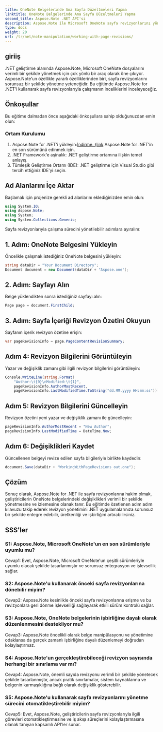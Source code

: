 ```yaml
---
title: OneNote Belgelerinde Ana Sayfa Düzeltmeleri Yapma
linktitle: OneNote Belgelerinde Ana Sayfa Düzeltmeleri Yapma
second_title: Aspose.Note .NET API'si
description: Aspose.Note ile Microsoft OneNote sayfa revizyonlarını yönetmeyi öğrenin. .NET uygulamalarınızda kusursuz entegrasyon ve sürüm kontrolü için adım adım kılavuz.
type: docs
weight: 20
url: /tr/net/note-manipulation/working-with-page-revisions/
---
```

## giriiş

.NET geliştirme alanında Aspose.Note, Microsoft OneNote dosyalarını verimli bir şekilde yönetmek için çok yönlü bir araç olarak öne çıkıyor. Aspose.Note'un özellikle yararlı özelliklerinden biri, sayfa revizyonlarını sorunsuz bir şekilde yönetme yeteneğidir. Bu eğitimde Aspose.Note for .NET'i kullanarak sayfa revizyonlarıyla çalışmanın inceliklerini inceleyeceğiz.

## Önkoşullar

Bu eğitime dalmadan önce aşağıdaki önkoşullara sahip olduğunuzdan emin olun:

### Ortam Kurulumu

1.  Aspose.Note for .NET'i yükleyin:[İndirme: {link](https://releases.aspose.com/note/net/) Aspose.Note for .NET'in en son sürümünü edinmek için.
2. .NET Framework'e aşinalık: .NET geliştirme ortamına ilişkin temel anlayış.
3. Tümleşik Geliştirme Ortamı (IDE): .NET geliştirme için Visual Studio gibi tercih ettiğiniz IDE'yi seçin.

## Ad Alanlarını İçe Aktar

Başlamak için projenize gerekli ad alanlarını eklediğinizden emin olun:

```csharp
using System.IO;
using Aspose.Note;
using System;
using System.Collections.Generic;
```

Sayfa revizyonlarıyla çalışma sürecini yönetilebilir adımlara ayıralım:

## 1. Adım: OneNote Belgesini Yükleyin

Öncelikle çalışmak istediğiniz OneNote belgesini yükleyin:

```csharp
string dataDir = "Your Document Directory";
Document document = new Document(dataDir + "Aspose.one");
```

## 2. Adım: Sayfayı Alın

Belge yüklendikten sonra istediğiniz sayfayı alın:

```csharp
Page page = document.FirstChild;
```

## 3. Adım: Sayfa İçeriği Revizyon Özetini Okuyun

Sayfanın içerik revizyon özetine erişin:

```csharp
var pageRevisionInfo = page.PageContentRevisionSummary;
```

## Adım 4: Revizyon Bilgilerini Görüntüleyin

Yazar ve değişiklik zamanı gibi ilgili revizyon bilgilerini görüntüleyin:

```csharp
Console.WriteLine(string.Format(
    "Author:\t{0}\nModified:\t{1}",
    pageRevisionInfo.AuthorMostRecent,
    pageRevisionInfo.LastModifiedTime.ToString("dd.MM.yyyy HH:mm:ss")));
```

## Adım 5: Revizyon Bilgilerini Güncelleyin

Revizyon özetini yeni yazar ve değişiklik zamanı ile güncelleyin:

```csharp
pageRevisionInfo.AuthorMostRecent = "New Author";
pageRevisionInfo.LastModifiedTime = DateTime.Now;
```

## Adım 6: Değişiklikleri Kaydet

Güncellenen belgeyi revize edilen sayfa bilgileriyle birlikte kaydedin:

```csharp
document.Save(dataDir + "WorkingWithPageRevisions_out.one");
```

## Çözüm

Sonuç olarak, Aspose.Note for .NET ile sayfa revizyonlarına hakim olmak, geliştiricilerin OneNote belgelerindeki değişiklikleri verimli bir şekilde yönetmesine ve izlemesine olanak tanır. Bu eğitimde özetlenen adım adım kılavuzu takip ederek revizyon yönetimini .NET uygulamalarınıza sorunsuz bir şekilde entegre edebilir, üretkenliği ve işbirliğini artırabilirsiniz.

## SSS'ler

### S1: Aspose.Note, Microsoft OneNote'un en son sürümleriyle uyumlu mu?

Cevap1: Evet, Aspose.Note, Microsoft OneNote'un çeşitli sürümleriyle uyumlu olacak şekilde tasarlanmıştır ve sorunsuz entegrasyon ve işlevsellik sağlar.

### S2: Aspose.Note'u kullanarak önceki sayfa revizyonlarına dönebilir miyim?

Cevap2: Aspose.Note kesinlikle önceki sayfa revizyonlarına erişme ve bu revizyonlara geri dönme işlevselliği sağlayarak etkili sürüm kontrolü sağlar.

### S3: Aspose.Note, OneNote belgelerinin işbirliğine dayalı olarak düzenlenmesini destekliyor mu?

Cevap3: Aspose.Note öncelikli olarak belge manipülasyonu ve yönetimine odaklansa da gerçek zamanlı işbirliğine dayalı düzenlemeyi doğrudan kolaylaştırmaz.

### S4: Aspose.Note'un gerçekleştirebileceği revizyon sayısında herhangi bir sınırlama var mı?

Cevap4: Aspose.Note, önemli sayıda revizyonu verimli bir şekilde yönetecek şekilde tasarlanmıştır, ancak pratik sınırlamalar, sistem kaynaklarına ve belgenin karmaşıklığına bağlı olarak değişiklik gösterebilir.

### S5: Aspose.Note'u kullanarak sayfa revizyonlarını yönetme sürecini otomatikleştirebilir miyim?

Cevap5: Evet, Aspose.Note, geliştiricilerin sayfa revizyonlarıyla ilgili görevleri otomatikleştirmesine ve iş akışı süreçlerini kolaylaştırmasına olanak tanıyan kapsamlı API'ler sunar.
